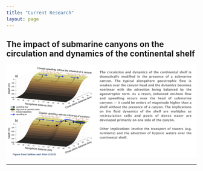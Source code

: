 ```yaml
---
title: "Current Research"
layout: page
---
```


## The impact of submarine canyons on the circulation and dynamics of the continental shelf 

![](/assets/Research_Canyons_1.jpg)

_________________________________________________________________________________________________
